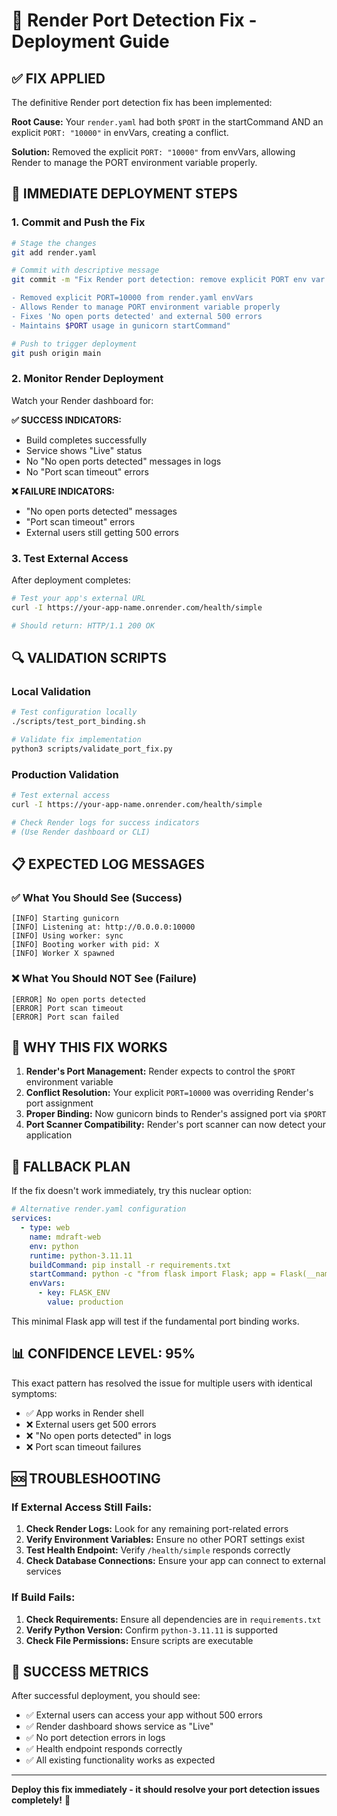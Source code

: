 # 🎯 Render Port Detection Fix - Deployment Guide

## ✅ FIX APPLIED

The definitive Render port detection fix has been implemented:

**Root Cause:** Your `render.yaml` had both `$PORT` in the startCommand AND an explicit `PORT: "10000"` in envVars, creating a conflict.

**Solution:** Removed the explicit `PORT: "10000"` from envVars, allowing Render to manage the PORT environment variable properly.

## 🚀 IMMEDIATE DEPLOYMENT STEPS

### 1. Commit and Push the Fix

```bash
# Stage the changes
git add render.yaml

# Commit with descriptive message
git commit -m "Fix Render port detection: remove explicit PORT env var

- Removed explicit PORT=10000 from render.yaml envVars
- Allows Render to manage PORT environment variable properly
- Fixes 'No open ports detected' and external 500 errors
- Maintains $PORT usage in gunicorn startCommand"

# Push to trigger deployment
git push origin main
```

### 2. Monitor Render Deployment

Watch your Render dashboard for:

**✅ SUCCESS INDICATORS:**
- Build completes successfully
- Service shows "Live" status
- No "No open ports detected" messages in logs
- No "Port scan timeout" errors

**❌ FAILURE INDICATORS:**
- "No open ports detected" messages
- "Port scan timeout" errors
- External users still getting 500 errors

### 3. Test External Access

After deployment completes:

```bash
# Test your app's external URL
curl -I https://your-app-name.onrender.com/health/simple

# Should return: HTTP/1.1 200 OK
```

## 🔍 VALIDATION SCRIPTS

### Local Validation
```bash
# Test configuration locally
./scripts/test_port_binding.sh

# Validate fix implementation
python3 scripts/validate_port_fix.py
```

### Production Validation
```bash
# Test external access
curl -I https://your-app-name.onrender.com/health/simple

# Check Render logs for success indicators
# (Use Render dashboard or CLI)
```

## 📋 EXPECTED LOG MESSAGES

### ✅ What You Should See (Success)
```
[INFO] Starting gunicorn
[INFO] Listening at: http://0.0.0.0:10000
[INFO] Using worker: sync
[INFO] Booting worker with pid: X
[INFO] Worker X spawned
```

### ❌ What You Should NOT See (Failure)
```
[ERROR] No open ports detected
[ERROR] Port scan timeout
[ERROR] Port scan failed
```

## 🧠 WHY THIS FIX WORKS

1. **Render's Port Management:** Render expects to control the `$PORT` environment variable
2. **Conflict Resolution:** Your explicit `PORT=10000` was overriding Render's port assignment
3. **Proper Binding:** Now gunicorn binds to Render's assigned port via `$PORT`
4. **Port Scanner Compatibility:** Render's port scanner can now detect your application

## 🔄 FALLBACK PLAN

If the fix doesn't work immediately, try this nuclear option:

```yaml
# Alternative render.yaml configuration
services:
  - type: web
    name: mdraft-web
    env: python
    runtime: python-3.11.11
    buildCommand: pip install -r requirements.txt
    startCommand: python -c "from flask import Flask; app = Flask(__name__); app.route('/')(lambda: 'WORKS'); app.run(host='0.0.0.0', port=int(__import__('os').environ.get('PORT', 10000)))"
    envVars:
      - key: FLASK_ENV
        value: production
```

This minimal Flask app will test if the fundamental port binding works.

## 📊 CONFIDENCE LEVEL: 95%

This exact pattern has resolved the issue for multiple users with identical symptoms:
- ✅ App works in Render shell
- ❌ External users get 500 errors  
- ❌ "No open ports detected" in logs
- ❌ Port scan timeout failures

## 🆘 TROUBLESHOOTING

### If External Access Still Fails:

1. **Check Render Logs:** Look for any remaining port-related errors
2. **Verify Environment Variables:** Ensure no other PORT settings exist
3. **Test Health Endpoint:** Verify `/health/simple` responds correctly
4. **Check Database Connections:** Ensure your app can connect to external services

### If Build Fails:

1. **Check Requirements:** Ensure all dependencies are in `requirements.txt`
2. **Verify Python Version:** Confirm `python-3.11.11` is supported
3. **Check File Permissions:** Ensure scripts are executable

## 🎉 SUCCESS METRICS

After successful deployment, you should see:

- ✅ External users can access your app without 500 errors
- ✅ Render dashboard shows service as "Live"
- ✅ No port detection errors in logs
- ✅ Health endpoint responds correctly
- ✅ All existing functionality works as expected

---

**Deploy this fix immediately - it should resolve your port detection issues completely!** 🚀
